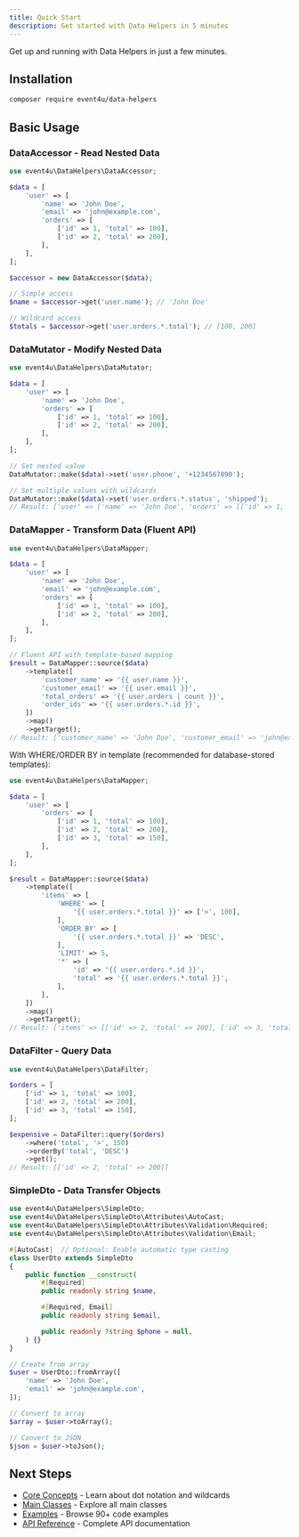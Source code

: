 ```yaml
---
title: Quick Start
description: Get started with Data Helpers in 5 minutes
---
```


Get up and running with Data Helpers in just a few minutes.

## Installation

```bash
composer require event4u/data-helpers
```

## Basic Usage

### DataAccessor - Read Nested Data

```php
use event4u\DataHelpers\DataAccessor;

$data = [
    'user' => [
        'name' => 'John Doe',
        'email' => 'john@example.com',
        'orders' => [
            ['id' => 1, 'total' => 100],
            ['id' => 2, 'total' => 200],
        ],
    ],
];

$accessor = new DataAccessor($data);

// Simple access
$name = $accessor->get('user.name'); // 'John Doe'

// Wildcard access
$totals = $accessor->get('user.orders.*.total'); // [100, 200]
```

### DataMutator - Modify Nested Data

```php
use event4u\DataHelpers\DataMutator;

$data = [
    'user' => [
        'name' => 'John Doe',
        'orders' => [
            ['id' => 1, 'total' => 100],
            ['id' => 2, 'total' => 200],
        ],
    ],
];

// Set nested value
DataMutator::make($data)->set('user.phone', '+1234567890');

// Set multiple values with wildcards
DataMutator::make($data)->set('user.orders.*.status', 'shipped');
// Result: ['user' => ['name' => 'John Doe', 'orders' => [['id' => 1, 'total' => 100, 'status' => 'shipped'], ['id' => 2, 'total' => 200, 'status' => 'shipped']], 'phone' => '+1234567890']]
```

### DataMapper - Transform Data (Fluent API)

```php
use event4u\DataHelpers\DataMapper;

$data = [
    'user' => [
        'name' => 'John Doe',
        'email' => 'john@example.com',
        'orders' => [
            ['id' => 1, 'total' => 100],
            ['id' => 2, 'total' => 200],
        ],
    ],
];

// Fluent API with template-based mapping
$result = DataMapper::source($data)
    ->template([
        'customer_name' => '{{ user.name }}',
        'customer_email' => '{{ user.email }}',
        'total_orders' => '{{ user.orders | count }}',
        'order_ids' => '{{ user.orders.*.id }}',
    ])
    ->map()
    ->getTarget();
// Result: ['customer_name' => 'John Doe', 'customer_email' => 'john@example.com', 'total_orders' => 2, 'order_ids' => [1, 2]]
```

With WHERE/ORDER BY in template (recommended for database-stored templates):

```php
use event4u\DataHelpers\DataMapper;

$data = [
    'user' => [
        'orders' => [
            ['id' => 1, 'total' => 100],
            ['id' => 2, 'total' => 200],
            ['id' => 3, 'total' => 150],
        ],
    ],
];

$result = DataMapper::source($data)
    ->template([
        'items' => [
            'WHERE' => [
                '{{ user.orders.*.total }}' => ['>', 100],
            ],
            'ORDER BY' => [
                '{{ user.orders.*.total }}' => 'DESC',
            ],
            'LIMIT' => 5,
            '*' => [
                'id' => '{{ user.orders.*.id }}',
                'total' => '{{ user.orders.*.total }}',
            ],
        ],
    ])
    ->map()
    ->getTarget();
// Result: ['items' => [['id' => 2, 'total' => 200], ['id' => 3, 'total' => 150]]]
```

### DataFilter - Query Data

```php
use event4u\DataHelpers\DataFilter;

$orders = [
    ['id' => 1, 'total' => 100],
    ['id' => 2, 'total' => 200],
    ['id' => 3, 'total' => 150],
];

$expensive = DataFilter::query($orders)
    ->where('total', '>', 150)
    ->orderBy('total', 'DESC')
    ->get();
// Result: [['id' => 2, 'total' => 200]]
```

### SimpleDto - Data Transfer Objects

```php
use event4u\DataHelpers\SimpleDto;
use event4u\DataHelpers\SimpleDto\Attributes\AutoCast;
use event4u\DataHelpers\SimpleDto\Attributes\Validation\Required;
use event4u\DataHelpers\SimpleDto\Attributes\Validation\Email;

#[AutoCast]  // Optional: Enable automatic type casting
class UserDto extends SimpleDto
{
    public function __construct(
        #[Required]
        public readonly string $name,

        #[Required, Email]
        public readonly string $email,

        public readonly ?string $phone = null,
    ) {}
}

// Create from array
$user = UserDto::fromArray([
    'name' => 'John Doe',
    'email' => 'john@example.com',
]);

// Convert to array
$array = $user->toArray();

// Convert to JSON
$json = $user->toJson();
```

## Next Steps

- [Core Concepts](/data-helpers/core-concepts/dot-notation) - Learn about dot notation and wildcards
- [Main Classes](/data-helpers/main-classes/overview) - Explore all main classes
- [Examples](/data-helpers/examples) - Browse 90+ code examples
- [API Reference](/data-helpers/api) - Complete API documentation

